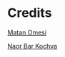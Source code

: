 # Credits
[Matan Omesi](https://github.com/matan1346)

[Naor Bar Kochva](https://github.com/nbarkoch)

